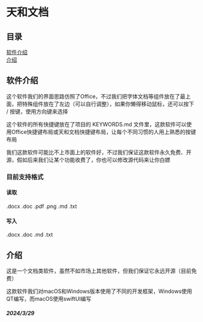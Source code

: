 # 天和文档

## 目录

[软件介绍](#软件介绍)  
[介绍](#介绍)

## 软件介绍

这个软件我们的界面思路仿照了Office，不过我们把字体文档等组件放在了最上面，把特殊组件放在了左边（可以自行调整），如果你懒得移动鼠标，还可以按下 / 按键，使用方向键来选择  

这个软件的所有快捷键放在了项目的 KEYWORDS.md 文件里，这款软件可以使用Office快捷键布局或天和文档快捷键布局，让每个不同习惯的人用上熟悉的按键布局  

我们这款软件可能比不上市面上的软件好，不过我们保证这款软件永久免费、开源，假如后来我们让某个功能收费了，你也可以修改源代码来让你白嫖

### 目前支持格式

#### 读取

.docx 
.doc 
.pdf 
.png 
.md 
.txt 

#### 写入

.docx 
.doc 
.md 
.txt 

## 介绍

这是一个文档类软件，虽然不如市场上其他软件，但我们保证它永远开源（目前免费）

这款软件我们对macOS和Windows版本使用了不同的开发框架，Windows使用QT编写，而macOS使用swiftUI编写

##### 2024/3/29